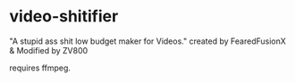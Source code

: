 # video-shitifier
"A stupid ass shit low budget maker for Videos." created by FearedFusionX &amp; Modified by ZV800

requires ffmpeg.
